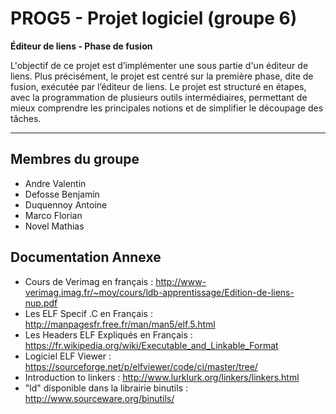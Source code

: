 # PROG5 - Projet logiciel (groupe 6)

**Éditeur de liens - Phase de fusion**

L'objectif  de  ce  projet  est  d’implémenter  une  sous  partie  d'un  éditeur  de  liens. Plus  précisément, le projet est centré sur la première phase, dite de fusion, exécutée par l’éditeur de liens. Le projet est structuré en étapes, avec la programmation de plusieurs outils intermédiaires, permettant de mieux comprendre les principales notions et de simplifier le découpage des tâches.

***

## Membres du groupe

* Andre Valentin
* Defosse Benjamin
* Duquennoy Antoine
* Marco Florian
* Novel Mathias

## Documentation Annexe 

* Cours de Verimag en français : http://www-verimag.imag.fr/~moy/cours/ldb-apprentissage/Edition-de-liens-nup.pdf
* Les ELF Specif .C en Français : http://manpagesfr.free.fr/man/man5/elf.5.html
* Les Headers ELF Expliqués en Français : https://fr.wikipedia.org/wiki/Executable_and_Linkable_Format
* Logiciel ELF Viewer : https://sourceforge.net/p/elfviewer/code/ci/master/tree/
* Introduction to linkers : http://www.lurklurk.org/linkers/linkers.html
* "ld" disponible dans la librairie binutils : http://www.sourceware.org/binutils/


